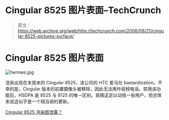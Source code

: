 # Cingular 8525 图片表面–TechCrunch

> 原文：<https://web.archive.org/web/http://techcrunch.com/2006/08/21/cingular-8525-pictures-surface/>

# Cingular 8525 图片表面

![hermes.jpg](img/62c75e530a5c000b8894f25f801b6d98.png)

渲染出现在本周末的 Cingular 8525，该公司的 HTC 爱马仕 bastardization。不幸的是，Cingular 版本的前置摄像头被移除，因此无法用作视频电话。禁用该功能后，HSDPA 是 8525 与 8125 的唯一区别。我猜这足以动摇一些用户，但总体来说这似乎是一个相当弱的更新。

[Cingular 8525 渲染图泄露？](https://web.archive.org/web/20210301011008/http://www.engadgetmobile.com/2006/08/20/cingular-8525-htc-hermes-renderings-leaked/)